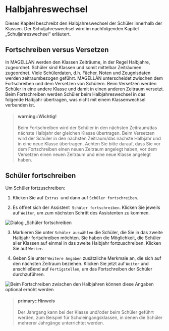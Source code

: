 # Halbjahreswechsel

Dieses Kapitel beschreibt den Halbjahreswechsel der Schüler innerhalb der Klassen. Der Schuljahreswechsel wird im nachfolgenden Kapitel „Schuljahreswechsel“ erläutert.

## Fortschreiben versus Versetzen

In MAGELLAN werden den Klassen Zeiträume, in der Regel Halbjahre, zugeordnet. Schüler sind Klassen und somit mittelbar Zeiträumen zugeordnet. Viele Schülerdaten, d.h. Fächer, Noten und Zeugnisdaten werden zeitraumbezogen geführt. MAGELLAN unterscheidet zwischen dem Fortschreiben und dem Versetzen von Schülern. Beim Versetzen werden Schüler in eine andere Klasse und damit in einen anderen Zeitraum versetzt. Beim Fortschreiben werden Schüler beim Halbjahreswechsel in das folgende Halbjahr übertragen, was nicht mit einem Klassenwechsel verbunden ist. 


> #### warning::Wichtig!
>
> Beim Fortschreiben wird der Schüler in den nächsten Zeitraum/das nächste Halbjahr der gleichen Klasse übertragen. Beim Versetzen wird der Schüler in den nächsten Zeitraum/das nächste Halbjahr und in eine neue Klasse übertragen.
Achten Sie bitte darauf, dass Sie vor dem Fortschreiben einen neuen Zeitraum angelegt haben, vor dem Versetzen einen neuen Zeitraum und eine neue Klasse angelegt haben.

## Schüler fortschreiben

Um Schüler fortzuschreiben:

1. Klicken Sie auf `Extras `und dann auf `Schüler fortschreiben`. 

2. Es öffnet sich der Assistent` Schüler fortschreiben`. Klicken Sie jeweils auf `Weiter`, um zum nächsten Schritt des Assistenten zu kommen.
 
![Dialog „Schüler fortschreiben](/images/halbjahreswechsel/halbjahreswechsel.png) 

3. Markieren Sie unter `Schüler auswählen` die Schüler, die Sie in das zweite Halbjahr fortschreiben möchten. Sie haben die Möglichkeit, die Schüler aller Klassen auf einmal in das zweite Halbjahr fortzuschreiben. Klicken Sie auf `Weiter`.
 
4. Geben Sie unter `Weitere Angaben` zusätzliche Merkmale an, die sich auf den nächsten Zeitraum beziehen. Klicken Sie jetzt auf `Weiter` und anschließend auf `Fertigstellen`, um das Fortschreiben der Schüler durchzuführen.
 
![Beim Fortschreiben zwischen den Halbjahren können diese Angaben optional erhöht werden](/images/halbjahreswechsel/halbjahreswechsel2.png)

> #### primary::Hinweis
>
> Der Jahrgang kann bei der Klasse und/oder beim Schüler geführt werden, zum Beispiel für Schuleingangsklassen, in denen die Schüler mehrerer Jahrgänge unterrichtet werden.
